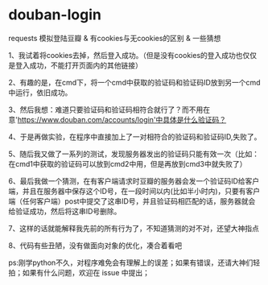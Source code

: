 # douban-login
requests 模拟登陆豆瓣 &amp; 有cookies与无cookies的区别 &amp; 一些猜想

1、我试着将cookies去掉，然后登入成功。（但是没有cookies的登入成功也仅仅是登入成功，不能打开页面内的其他链接）

2、有趣的是，在cmd下，将一个cmd中获取的验证码和验证码ID放到另一个cmd中运行，依旧成功。

3、然后我想：难道只要验证码和验证码相符合就行了？而不用在意'https://www.douban.com/accounts/login'中具体是什么验证码？

4、于是再做实验，在程序中直接加上了一对相符合的验证码和验证码ID,失败了。

5、随后我又做了一系列的测试，发现服务器发出的验证码只能有效一次（比如：在cmd1中获取的验证码可以放到cmd2中用，但是再放到cmd3中就失败了）

6、最后我做一个猜测，在有客户端请求时豆瓣的服务器会发一个验证码ID给客户端，并且在服务器中保存这个ID号，在一段时间以内(比如半小时内)，只要有客户端（任何客户端）post中提交了这串ID号，并且验证码相匹配的话，服务器就会给验证成功，然后将这串ID号删除。

7、这样的话就能解释我先前的所有行为了，不知道猜测的对不对，还望大神指点

8、代码有些丑陋，没有做面向对象的优化，凑合着看吧

ps:刚学python不久，对程序难免会有理解上的误差；如果有错误，还请大神们轻拍；如果有什么问题，欢迎在 issue 中提出；
